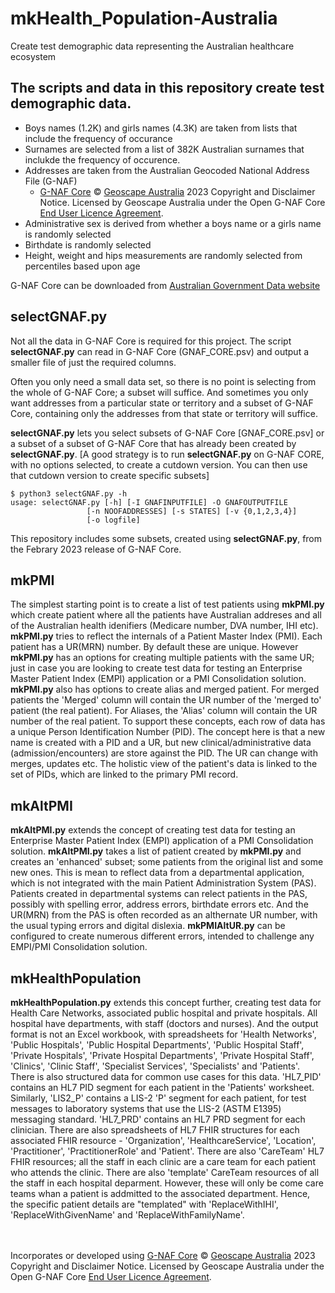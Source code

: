 # mkHealth_Population-Australia
Create test demographic data representing the Australian healthcare ecosystem

## The scripts and data in this repository create test demographic data.
* Boys names (1.2K) and girls names (4.3K) are taken from lists that include the frequency of occurance
* Surnames are selected from a list of 382K Australian surnames that inclukde the frequency of occurence.
* Addresses are taken from the Australian Geocoded National Address File (G-NAF)
  * [G-NAF Core](https://geoscape.com.au/data/g-naf-core/) © [Geoscape Australia](https://geoscape.com.au/) 2023 Copyright and Disclaimer Notice. Licensed by Geoscape Australia under the Open G-NAF Core [End User Licence Agreement](https://geoscape.com.au/wp-content/uploads/2022/08/EULA-G-NAF-Core-1.pdf).
* Administrative sex is derived from whether a boys name or a girls name is randomly selected
* Birthdate is randomly selected
* Height, weight and hips measurements are randomly selected from percentiles based upon age

G-NAF Core can be downloaded from [Australian Government Data website](https://data.gov.au/search?q=G-NAF)

## selectGNAF.py
Not all the data in G-NAF Core is required for this project. The script **selectGNAF.py** can read in G-NAF Core (GNAF_CORE.psv) and output a smaller file of just the required columns.

Often you only need a small data set, so there is no point is selecting from the whole of G-NAF Core; a subset will suffice. And sometimes you only want addresses from a particular state or territory and a subset of G-NAF Core, containing only the addresses from that state or territory will suffice.

**selectGNAF.py** lets you select subsets of G-NAF Core [GNAF_CORE.psv] or a subset of a subset of G-NAF Core that has already been created by **selectGNAF.py**. [A good strategy is to run **selectGNAF.py** on G-NAF CORE, with no options selected, to create a cutdown version. You can then use that cutdown version to create specific subsets]

    $ python3 selectGNAF.py -h
    usage: selectGNAF.py [-h] [-I GNAFINPUTFILE] -O GNAFOUTPUTFILE
                     [-n NOOFADDRESSES] [-s STATES] [-v {0,1,2,3,4}]
                     [-o logfile]

This repository includes some subsets, created using **selectGNAF.py**, from the Febrary 2023 release of G-NAF Core.


## mkPMI
The simplest starting point is to create a list of test patients using **mkPMI.py** which create patient where all the patients have Australian addreses and all of the Australian health idenifiers (Medicare number, DVA number, IHI etc). 
**mkPMI.py** tries to reflect the internals of a Patient Master Index (PMI). Each patient has a UR(MRN) number. By default these are unique. However **mkPMI.py** has an options for creating multiple patients with the same UR; just in case you are looking to create test data for testing an Enterprise Master Patient Index (EMPI) application or a PMI Consolidation solution. **mkPMI.py** also has options to create alias and merged patient. For merged patients the 'Merged' column will contain the UR number of the 'merged to' patient (the real patient). For Aliases, the 'Alias' column will contain the UR number of the real patient. To support these concepts, each row of data has a unique Person Identification Number (PID). The concept here is that a new name is created with a PID and a UR, but new clinical/administrative data (admission/encounters) are store against the PID. The UR can change with merges, updates etc. The holistic view of the patient's data is linked to the set of PIDs, which are linked to the primary PMI record.

## mkAltPMI
**mkAltPMI.py** extends the concept of creating test data for testing an Enterprise Master Patient Index (EMPI) application of a PMI Consolidation solution.
**mkAltPMI.py** takes a list of patient created by **mkPMI.py** and creates an 'enhanced' subset; some patients from the original list and some new ones. This is mean to reflect data from a departmental application, which is not integrated with the main Patient Administration System (PAS). Patients created in departmental systems can relect patients in the PAS, possibly with spelling error, address errors, birthdate errors etc. And the UR(MRN) from the PAS is often recorded as an althernate UR number, with the usual typing errors and digital dislexia. **mkPMIAltUR.py** can be configured to create numerous different errors, intended to challenge any EMPI/PMI Consolidation solution.

## mkHealthPopulation
**mkHealthPopulation.py** extends this concept further, creating test data for Health Care Networks, associated public hospital and private hospitals. All hospital have departments, with staff (doctors and nurses). And the output format is not an Excel workbook, with spreadsheets for 'Health Networks', 'Public Hospitals', 'Public Hospital Departments', 'Public Hospital Staff', 'Private Hospitals', 'Private Hospital Departments', 'Private Hospital Staff', 'Clinics', 'Clinic Staff', 'Specialist Services', 'Specialists' and 'Patients'. There is also structured data for common use cases for this data. 'HL7_PID' contains an HL7 PID segment for each patient in the 'Patients' worksheet. Similarly, 'LIS2_P' contains a LIS-2 'P' segment for each patient, for test messages to laboratory systems that use the LIS-2 (ASTM E1395) messaging standard. 'HL7_PRD' contains an HL7 PRD segment for each clinician. There are also spreadsheets of HL7 FHIR structures for each associated FHIR resource - 'Organization', 'HealthcareService', 'Location', 'Practitioner', 'PractitionerRole' and 'Patient'. There are also 'CareTeam' HL7 FHIR resources; all the staff in each clinic are a care team for each patient who attends the clinic. There are also 'template' CareTeam resources of all the staff in each hospital deparment. However, these will only be come care teams whan a patient is addmitted to the associated department. Hence, the specific patient details are "templated" with 'ReplaceWithIHI', 'ReplaceWithGivenName' and 'ReplaceWithFamilyName'.



<br/><br/>
Incorporates or developed using [G-NAF Core](https://geoscape.com.au/data/g-naf-core/) © [Geoscape Australia](https://geoscape.com.au/) 2023 Copyright and Disclaimer Notice. Licensed by Geoscape Australia under the Open G-NAF Core [End User Licence Agreement](https://geoscape.com.au/wp-content/uploads/2022/08/EULA-G-NAF-Core-1.pdf).